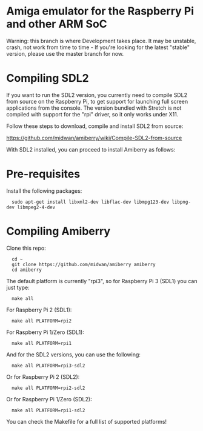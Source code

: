 # Amiga emulator for the Raspberry Pi and other ARM SoC

Warning: this branch is where Development takes place. It may be unstable, crash, not work from time to time - If you're looking for the latest "stable" version, please use the master branch for now.

# Compiling SDL2
If you want to run the SDL2 version, you currently need to compile SDL2 from source on the Raspberry Pi, to get support for launching full screen applications from the console. The version bundled with Stretch is not compiled with support for the "rpi" driver, so it only works under X11.

Follow these steps to download, compile and install SDL2 from source:

https://github.com/midwan/amiberry/wiki/Compile-SDL2-from-source
      
With SDL2 installed, you can proceed to install Amiberry as follows:

# Pre-requisites
Install the following packages:

      sudo apt-get install libxml2-dev libflac-dev libmpg123-dev libpng-dev libmpeg2-4-dev

# Compiling Amiberry
Clone this repo:
      
      cd ~
      git clone https://github.com/midwan/amiberry amiberry
      cd amiberry
      
The default platform is currently "rpi3", so for Raspberry Pi 3 (SDL1) you can just type:

      make all

For Raspberry Pi 2 (SDL1):

      make all PLATFORM=rpi2

For Raspberry Pi 1/Zero (SDL1):  

      make all PLATFORM=rpi1

And for the SDL2 versions, you can use the following:

      make all PLATFORM=rpi3-sdl2

Or for Raspberry Pi 2 (SDL2):

      make all PLATFORM=rpi2-sdl2
      
Or for Raspberry Pi 1/Zero (SDL2):

      make all PLATFORM=rpi1-sdl2

You can check the Makefile for a full list of supported platforms!
